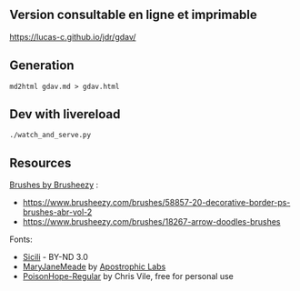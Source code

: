 ## Version consultable en ligne et imprimable

<https://lucas-c.github.io/jdr/gdav/>

## Generation

    md2html gdav.md > gdav.html

## Dev with livereload

    ./watch_and_serve.py

## Resources

[Brushes by Brusheezy](https://www.brusheezy.com) :
- https://www.brusheezy.com/brushes/58857-20-decorative-border-ps-brushes-abr-vol-2
- https://www.brusheezy.com/brushes/18267-arrow-doodles-brushes

Fonts:
- [Sicili](http://behance.net/indieferdie) - BY-ND 3.0
- [MaryJaneMeade](https://www.ffonts.net/Mary-Jane-Meade.font) by [Apostrophic Labs](http://web.archive.org/web/20030408055445/www.hardcovermedia.com/lab/Pages/info.html)
- [PoisonHope-Regular](https://www.chrisvile.com/#!/Font-License-for-Poison-Hope/p/50838373) by Chris Vile, free for personal use
